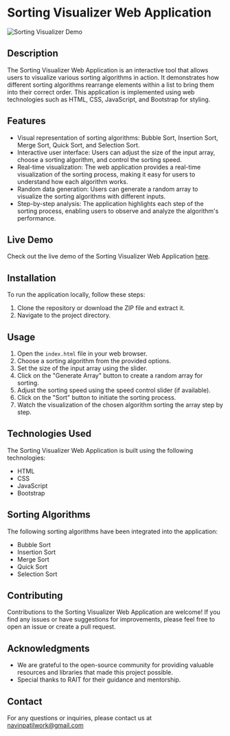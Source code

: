 # Sorting Visualizer Web Application

![Sorting Visualizer Demo](link-to-demo-gif.gif)

## Description

The Sorting Visualizer Web Application is an interactive tool that allows users to visualize various sorting algorithms in action. It demonstrates how different sorting algorithms rearrange elements within a list to bring them into their correct order. This application is implemented using web technologies such as HTML, CSS, JavaScript, and Bootstrap for styling.

## Features

- Visual representation of sorting algorithms: Bubble Sort, Insertion Sort, Merge Sort, Quick Sort, and Selection Sort.
- Interactive user interface: Users can adjust the size of the input array, choose a sorting algorithm, and control the sorting speed.
- Real-time visualization: The web application provides a real-time visualization of the sorting process, making it easy for users to understand how each algorithm works.
- Random data generation: Users can generate a random array to visualize the sorting algorithms with different inputs.
- Step-by-step analysis: The application highlights each step of the sorting process, enabling users to observe and analyze the algorithm's performance.

## Live Demo

Check out the live demo of the Sorting Visualizer Web Application [here](https://example.com/sorting-visualizer](https://navin-s-patil.github.io/Sorting-Visualizer/)).

## Installation

To run the application locally, follow these steps:

1. Clone the repository or download the ZIP file and extract it.
2. Navigate to the project directory.

## Usage

1. Open the `index.html` file in your web browser.
2. Choose a sorting algorithm from the provided options.
3. Set the size of the input array using the slider.
4. Click on the "Generate Array" button to create a random array for sorting.
5. Adjust the sorting speed using the speed control slider (if available).
6. Click on the "Sort" button to initiate the sorting process.
7. Watch the visualization of the chosen algorithm sorting the array step by step.

## Technologies Used

The Sorting Visualizer Web Application is built using the following technologies:

- HTML
- CSS
- JavaScript
- Bootstrap

## Sorting Algorithms

The following sorting algorithms have been integrated into the application:

- Bubble Sort
- Insertion Sort
- Merge Sort
- Quick Sort
- Selection Sort

## Contributing

Contributions to the Sorting Visualizer Web Application are welcome! If you find any issues or have suggestions for improvements, please feel free to open an issue or create a pull request.

<!-- ## License

This project is licensed under the [MIT License](LICENSE). Feel free to use, modify, and distribute the code as per the terms of the license. -->

## Acknowledgments

- We are grateful to the open-source community for providing valuable resources and libraries that made this project possible.
- Special thanks to RAIT for their guidance and mentorship.

## Contact

For any questions or inquiries, please contact us at navinpatilwork@gmail.com

